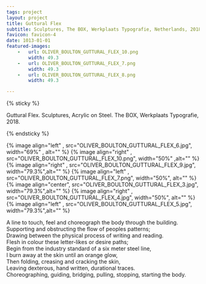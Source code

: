 ```yaml
---
tags: project
layout: project
title: Guttural Flex
subtitle: Sculptures, The BOX, Werkplaats Typografie, Netherlands, 2018.
favicon: favicon-4
date: 1013-01-01
featured-images:
    -   url: OLIVER_BOULTON_GUTTURAL_FLEX_10.png
        width: 49.3
    -   url: OLIVER_BOULTON_GUTTURAL_FLEX_7.png
        width: 49.3
    -   url: OLIVER_BOULTON_GUTTURAL_FLEX_8.png
        width: 49.3

---
```


{% sticky %}

Guttural Flex. Sculptures, Acrylic on Steel. The BOX, Werkplaats Typografie, 2018.

{% endsticky %}

{% image align="left"  , src="OLIVER_BOULTON_GUTTURAL_FLEX_6.jpg", width="69%" , alt="" %}
{% image align="right" , src="OLIVER_BOULTON_GUTTURAL_FLEX_10.png", width="50%" ,alt="" %}
{% image align="right" , src="OLIVER_BOULTON_GUTTURAL_FLEX_9.jpg", width="79.3%",alt="" %}
{% image align="left"  , src="OLIVER_BOULTON_GUTTURAL_FLEX_7.png", width="50%",  alt="" %}
{% image align="center", src="OLIVER_BOULTON_GUTTURAL_FLEX_3.jpg", width="79.3%",alt="" %}
{% image align="right" , src="OLIVER_BOULTON_GUTTURAL_FLEX_4.jpg", width="50%",  alt="" %}
{% image align="left"  , src="OLIVER_BOULTON_GUTTURAL_FLEX_5.jpg", width="79.3%",alt="" %}

A line to touch, feel and choreograph the body through the building.  
Supporting and obstructing the flow of peoples patterns;  
Drawing between the physical process of writing and reading.  
Flesh in colour these letter-likes or desire paths;  
Begin from the industry standard of a six meter steel line,  
I burn away at the skin until an orange glow,  
Then folding, creasing and cracking the skin,  
Leaving dexterous, hand written, durational traces.  
Choreographing, guiding, bridging, pulling, stopping, starting the body.